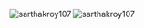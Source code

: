 <p><img align="left" src="https://github-readme-stats.vercel.app/api/top-langs?username=sarthakroy107&show_icons=true&locale=en&layout=compact" alt="sarthakroy107" /></p>
<p><img align="center" src="https://github-readme-streak-stats.herokuapp.com/?user=sarthakroy107&" alt="sarthakroy107" /></p>
